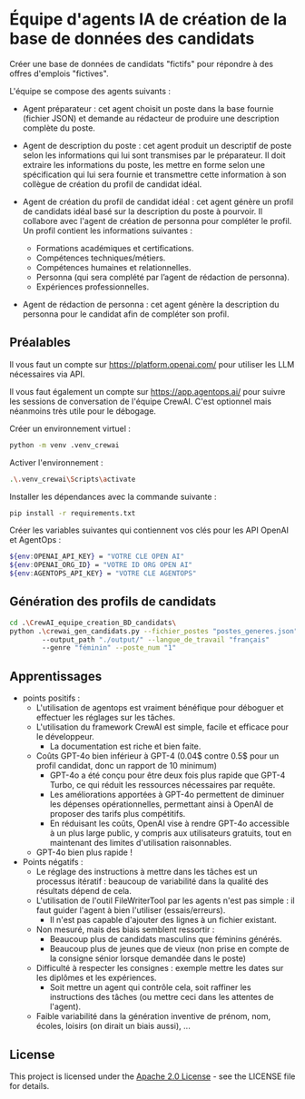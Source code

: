 # Équipe d'agents IA de création de la base de données des candidats
Créer une base de données de candidats "fictifs" pour répondre à des offres d'emplois "fictives".

L'équipe se compose des agents suivants :

- Agent préparateur : cet agent choisit un poste dans la base fournie (fichier JSON) 
et demande au rédacteur de produire une description complète du poste. 


- Agent de description du poste : cet agent produit un descriptif
de poste selon les informations qui lui sont transmises par le préparateur. 
Il doit extraire les informations du poste, les mettre en forme selon une spécification qui lui
sera fournie et transmettre cette information à son collègue de création du profil de candidat idéal. 


- Agent de création du profil de candidat idéal : cet agent génère un
profil de candidats idéal basé sur la description du poste à pourvoir.
Il collabore avec l'agent de création de personna pour compléter le profil.
Un profil contient les informations suivantes :
  * Formations académiques et certifications.
  * Compétences techniques/métiers.
  * Compétences humaines et relationnelles.
  * Personna (qui sera complété par l’agent de rédaction de personna).
  * Expériences professionnelles.
  

- Agent de rédaction de personna : cet agent génère la description
  du personna pour le candidat afin de compléter son profil.

## Préalables
Il vous faut un compte sur https://platform.openai.com/ pour utiliser les LLM nécessaires via API.

Il vous faut également un compte sur https://app.agentops.ai/ 
pour suivre les sessions de conversation de l'équipe CrewAI. C'est optionnel mais néanmoins très utile
pour le débogage.

Créer un environnement virtuel :
```bash
python -m venv .venv_crewai  
```
Activer l'environnement : 
```bash
.\.venv_crewai\Scripts\activate
```
Installer les dépendances avec la commande suivante :
```bash
pip install -r requirements.txt
 ``` 
Créer les variables suivantes qui contiennent vos clés pour les API OpenAI et AgentOps :
```bash
${env:OPENAI_API_KEY} = "VOTRE CLE OPEN AI"
${env:OPENAI_ORG_ID} = "VOTRE ID ORG OPEN AI"
${env:AGENTOPS_API_KEY} = "VOTRE CLE AGENTOPS"
```
## Génération des profils de candidats
```bash
cd .\CrewAI_equipe_creation_BD_candidats\   
python .\crewai_gen_candidats.py --fichier_postes "postes_generes.json" 
        --output_path "./output/" --langue_de_travail "français" 
        --genre "féminin" --poste_num "1"
 ``` 
## Apprentissages
* points positifs :
  * L'utilisation de agentops est vraiment bénéfique pour déboguer et effectuer les réglages sur les tâches.
  * L'utilisation du framework CrewAI est simple, facile et efficace pour le développeur.
    * La documentation est riche et bien faite.
  * Coûts GPT-4o bien inférieur à GPT-4 (0.04$ contre 0.5$ pour un profil candidat, donc un rapport de 10 minimum)
    * GPT-4o a été conçu pour être deux fois plus rapide que GPT-4 Turbo, ce qui réduit les ressources nécessaires par requête.
    * Les améliorations apportées à GPT-4o permettent de diminuer les dépenses opérationnelles, permettant ainsi à OpenAI de proposer des tarifs plus compétitifs.
    * En réduisant les coûts, OpenAI vise à rendre GPT-4o accessible à un plus large public, y compris aux utilisateurs gratuits, tout en maintenant des limites d'utilisation raisonnables. 
  * GPT-4o bien plus rapide !
* Points négatifs :
  * Le réglage des instructions à mettre dans les tâches est un processus itératif : beaucoup de variabilité dans la qualité des résultats dépend de cela.
  * L'utilisation de l'outil FileWriterTool par les agents n'est pas simple : il faut guider l'agent à bien l'utiliser (essais/erreurs).
    * Il n'est pas capable d'ajouter des lignes à un fichier existant.
  * Non mesuré, mais des biais semblent ressortir : 
    * Beaucoup plus de candidats masculins que féminins générés.
    * Beaucoup plus de jeunes que de vieux (non prise en compte de la consigne sénior lorsque demandée dans le poste)
  * Difficulté à respecter les consignes : exemple mettre les dates sur les diplômes et les expériences.
    * Soit mettre un agent qui contrôle cela, soit raffiner les instructions des tâches (ou mettre ceci dans les attentes de l'agent).
  * Faible variabilité dans la génération inventive de prénom, nom, écoles, loisirs (on dirait un biais aussi), ...
## License
This project is licensed under the [Apache 2.0 License](../LICENSE) - see the LICENSE file for details.
